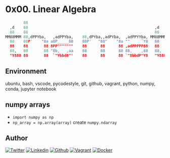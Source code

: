 # 0x00. Linear Algebra

```python
        88                                                                         88
  ,d    88                                                        ,d               ""
  88    88                                                        88
MM88MMM 88,dPPYba,   ,adPPYba,    88,dPYba,,adPYba,  ,adPPYYba, MM88MMM 8b,dPPYba, 88 8b,     ,d8
  88    88P'    "8a a8P_____88    88P'   "88"    "8a ""     `Y8   88    88P'   "Y8 88  `Y8, ,8P'
  88    88       88 8PP"""""""    88      88      88 ,adPPPPP88   88    88         88    )888(
  88,   88       88 "8b,   ,aa    88      88      88 88,    ,88   88,   88         88  ,d8" "8b,
  "Y888 88       88  `"Ybbd8"'    88      88      88 `"8bbdP"Y8   "Y888 88         88 8P'     `Y8
```

## Environment

ubuntu, bash, vscode, pycodestyle, git, github, vagrant, python, numpy, conda, jupyter notebook

## numpy arrays

- `import numpy as np`
- `np_array = np.array(array)` create `numpy.ndarray`

## Author
<!-- twitter -->
[![Twitter](https://img.shields.io/twitter/follow/ralex_uy?style=social)](https://twitter.com/ralex_uy) <!-- linkedin --> [![Linkedin](https://img.shields.io/badge/LinkedIn-+28K-blue?style=social&logo=linkedin)](https://www.linkedin.com/in/ronald-rivero/) <!-- github --> [![Github](https://img.shields.io/github/followers/ralexrivero?style=social)](https://github.com/ralexrivero/) <!-- vagrant --> [![Vagrant](https://img.shields.io/static/v1?label=&message=Vagrant%20Profile&color=1868F2&logo=vagrant&labelColor=2F333A)](https://app.vagrantup.com/ralexrivero) <!-- docker --> [![Docker](https://img.shields.io/static/v1?label=&message=Docker%20Profile&color=2496ED&logo=Docker&labelColor=2F333A)](https://hub.docker.com/u/ralexrivero)